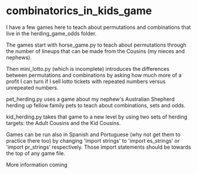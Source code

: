 # combinatorics_in_kids_game
I have a few games here to teach about permutations and combinations that live in the herding_game_odds folder.

The games start with horse_game.py to teach about permutations through the number of lineups that can be made from the Cousins (my nieces and nephews).

Then mini_lotto.py (which is incomplete) introduces the differences between permutations and combinations by asking how much more of a profit I can turn if I sell lotto tickets with repeated numbers versus unrepeated numbers.

pet_herding.py uses a game about my nephew's Australian Shepherd herding up fellow family pets to teach about combinations, sets and odds.

kid_herding.py takes that game to a new level by using two sets of herding targets: the Adult Cousins and the Kid Cousins.

Games can be run also in Spanish and Portuguese (why not get them to practice there too) by changing 'import strings' to 'import es_strings' or 'import pr_strings' respectively. Those import statements should be towards the top of any game file.

More information coming
